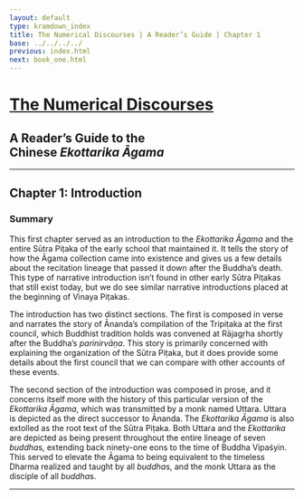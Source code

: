 ```yaml
---
layout: default
type: kramdown_index
title: The Numerical Discourses | A Reader’s Guide | Chapter 1
base: ../../../../
previous: index.html
next: book_one.html
---
```


# [The Numerical Discourses](../../index.html)

<h2>A Reader’s Guide to the<br/>Chinese <em>Ekottarika Āgama</em></h2>

---

## Chapter 1: Introduction

### Summary

This first chapter served as an introduction to the *Ekottarika Āgama* and the entire Sūtra Piṭaka of the early school that maintained it. It tells the story of how the Āgama collection came into existence and gives us a few details about the recitation lineage that passed it down after the Buddha’s death. This type of narrative introduction isn’t found in other early Sūtra Piṭakas that still exist today, but we do see similar narrative introductions placed at the beginning of Vinaya Piṭakas.

The introduction has two distinct sections. The first is composed in verse and narrates the story of Ānanda’s compilation of the Tripiṭaka at the first council, which Buddhist tradition holds was convened at Rājagṛha shortly after the Buddha’s *parinirvāṇa*. This story is primarily concerned with explaining the organization of the Sūtra Piṭaka, but it does provide some details about the first council that we can compare with other accounts of these events.

The second section of the introduction was composed in prose, and it concerns itself more with the history of this particular version of the <em>Ekottarika Āgama</em>, which was transmitted by a monk named Uttara. Uttara is depicted as the direct successor to Ānanda. The *Ekottarika Āgama* is also extolled as the root text of the Sūtra Piṭaka. Both Uttara and the *Ekottarika* are depicted as being present throughout the entire lineage of seven *buddha*s, extending back ninety-one eons to the time of Buddha Vipaśyin. This served to elevate the Āgama to being equivalent to the timeless Dharma realized and taught by all *buddha*s, and the monk Uttara as the disciple of all *buddha*s.

---
